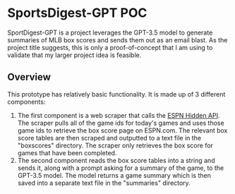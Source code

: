 # SportsDigest-GPT POC

SportDigest-GPT is a project leverages the GPT-3.5 model to generate summaries of MLB box scores and sends them out as an email blast. As the project title suggests, this is only a proof-of-concept that I am using to validate that my larger project idea is feasible.

## Overview
This prototype has relatively basic functionality. It is made up of 3 different components:

1. The first component is a web scraper that calls the [ESPN Hidden API](https://gist.github.com/akeaswaran/b48b02f1c94f873c6655e7129910fc3b). The scraper pulls all of the game ids for today's games and uses those game ids to retrieve the box score page on ESPN.com. The relevant box score tables are then scraped and outputted to a text file in the "boxscores" directory. The scraper only retrieves the box score for games that have been completed.
2. The second component reads the box score tables into a string and sends it, along with a prompt asking for a summary of the game, to the GPT-3.5 model. The model returns a game summary which is then saved into a separate text file in the "summaries" directory.
